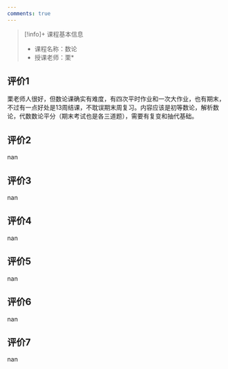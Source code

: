 ```yaml
---
comments: true
---
```


>[!info]+ 课程基本信息
>
> - 课程名称：数论
> - 授课老师：栗*

## 评价1

栗老师人很好，但数论课确实有难度，有四次平时作业和一次大作业，也有期末，不过有一点好处是13周结课，不耽误期末周复习。内容应该是初等数论，解析数论，代数数论平分（期末考试也是各三道题），需要有复变和抽代基础。
## 评价2

nan
## 评价3

nan
## 评价4

nan
## 评价5

nan
## 评价6

nan
## 评价7

nan

